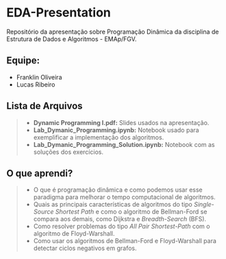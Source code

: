 # EDA-Presentation
Repositório da apresentação sobre Programação Dinâmica da disciplina de Estrutura de Dados e Algoritmos - EMAp/FGV.

## Equipe:
- Franklin Oliveira
- Lucas Ribeiro

## Lista de Arquivos

> - **Dynamic Programming I.pdf:** Slides usados na apresentação.
> - **Lab_Dymanic_Programming.ipynb:** Notebook usado para exemplificar a implementação dos algoritmos.
> - **Lab_Dymanic_Programming_Solution.ipynb:** Notebook com as soluções dos exercícios.

## O que aprendi?

> - O que é programação dinâmica e como podemos usar esse paradigma para melhorar o tempo computacional de algoritmos.
> - Quais as principais características de algoritmos do tipo *Single-Source Shortest Path* e como o algoritmo de Bellman-Ford se compara aos demais, como Dijkstra e *Breadth-Search* (BFS). 
> - Como resolver problemas do tipo *All Pair Shortest-Path* com o algoritmo de Floyd-Warshall.
> - Como usar os algoritmos de Bellman-Ford e Floyd-Warshall para detectar ciclos negativos em grafos.

